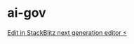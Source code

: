 # ai-gov

[Edit in StackBlitz next generation editor ⚡️](https://stackblitz.com/~/github.com/dotku/ai-gov)